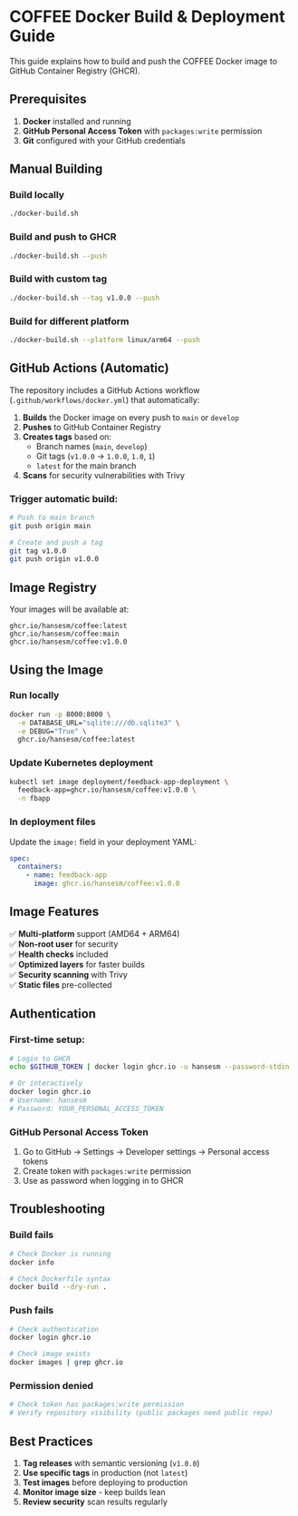 # COFFEE Docker Build & Deployment Guide

This guide explains how to build and push the COFFEE Docker image to GitHub Container Registry (GHCR).

## Prerequisites

1. **Docker** installed and running
2. **GitHub Personal Access Token** with `packages:write` permission
3. **Git** configured with your GitHub credentials

## Manual Building

### Build locally
```bash
./docker-build.sh
```

### Build and push to GHCR
```bash
./docker-build.sh --push
```

### Build with custom tag
```bash
./docker-build.sh --tag v1.0.0 --push
```

### Build for different platform
```bash
./docker-build.sh --platform linux/arm64 --push
```

## GitHub Actions (Automatic)

The repository includes a GitHub Actions workflow (`.github/workflows/docker.yml`) that automatically:

1. **Builds** the Docker image on every push to `main` or `develop`
2. **Pushes** to GitHub Container Registry
3. **Creates tags** based on:
   - Branch names (`main`, `develop`)
   - Git tags (`v1.0.0` → `1.0.0`, `1.0`, `1`)
   - `latest` for the main branch
4. **Scans** for security vulnerabilities with Trivy

### Trigger automatic build:
```bash
# Push to main branch
git push origin main

# Create and push a tag
git tag v1.0.0
git push origin v1.0.0
```

## Image Registry

Your images will be available at:
```
ghcr.io/hansesm/coffee:latest
ghcr.io/hansesm/coffee:main
ghcr.io/hansesm/coffee:v1.0.0
```

## Using the Image

### Run locally
```bash
docker run -p 8000:8000 \
  -e DATABASE_URL="sqlite:///db.sqlite3" \
  -e DEBUG="True" \
  ghcr.io/hansesm/coffee:latest
```

### Update Kubernetes deployment
```bash
kubectl set image deployment/feedback-app-deployment \
  feedback-app=ghcr.io/hansesm/coffee:v1.0.0 \
  -n fbapp
```

### In deployment files
Update the `image:` field in your deployment YAML:
```yaml
spec:
  containers:
    - name: feedback-app
      image: ghcr.io/hansesm/coffee:v1.0.0
```

## Image Features

✅ **Multi-platform** support (AMD64 + ARM64)  
✅ **Non-root user** for security  
✅ **Health checks** included  
✅ **Optimized layers** for faster builds  
✅ **Security scanning** with Trivy  
✅ **Static files** pre-collected  

## Authentication

### First-time setup:
```bash
# Login to GHCR
echo $GITHUB_TOKEN | docker login ghcr.io -u hansesm --password-stdin

# Or interactively
docker login ghcr.io
# Username: hansesm
# Password: YOUR_PERSONAL_ACCESS_TOKEN
```

### GitHub Personal Access Token
1. Go to GitHub → Settings → Developer settings → Personal access tokens
2. Create token with `packages:write` permission
3. Use as password when logging in to GHCR

## Troubleshooting

### Build fails
```bash
# Check Docker is running
docker info

# Check Dockerfile syntax
docker build --dry-run .
```

### Push fails
```bash
# Check authentication
docker login ghcr.io

# Check image exists
docker images | grep ghcr.io
```

### Permission denied
```bash
# Check token has packages:write permission
# Verify repository visibility (public packages need public repo)
```

## Best Practices

1. **Tag releases** with semantic versioning (`v1.0.0`)
2. **Use specific tags** in production (not `latest`)
3. **Test images** before deploying to production
4. **Monitor image size** - keep builds lean
5. **Review security** scan results regularly